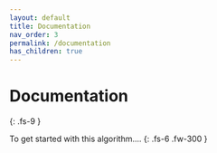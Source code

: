 ```yaml
---
layout: default
title: Documentation
nav_order: 3
permalink: /documentation
has_children: true
---
```


# Documentation
{: .fs-9 }

To get started with this algorithm....
{: .fs-6 .fw-300 }
